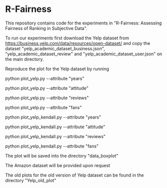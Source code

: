 # R-Fairness
This repository contains code for the experiments in "R-Fairness: Assessing Fairness of Ranking in Subjective Data".

To run our experiments first download the Yelp dataset from https://business.yelp.com/data/resources/open-dataset/ and copy the dataset "yelp_academic_dataset_business.json", "yelp_academic_dataset_review" and "yelp_academic_dataset_user.json" on the main directory.

Reproduce the plot for the Yelp dataset by running

python plot_yelp.py --attribute "years"

python plot_yelp.py --attribute "attitude"

python plot_yelp.py --attribute "reviews"

python plot_yelp.py --attribute "fans"

python plot_yelp_kendall.py --attribute "years"

python plot_yelp_kendall.py --attribute "attitude"

python plot_yelp_kendall.py --attribute "reviews"

python plot_yelp_kendall.py --attribute "fans"

The plot will be saved into the directory "data_boxplot"

The Amazon dataset will be provided upon request

The old plots for the old version of Yelp dataset can be found in the directory "Yelp_old_plot" 



